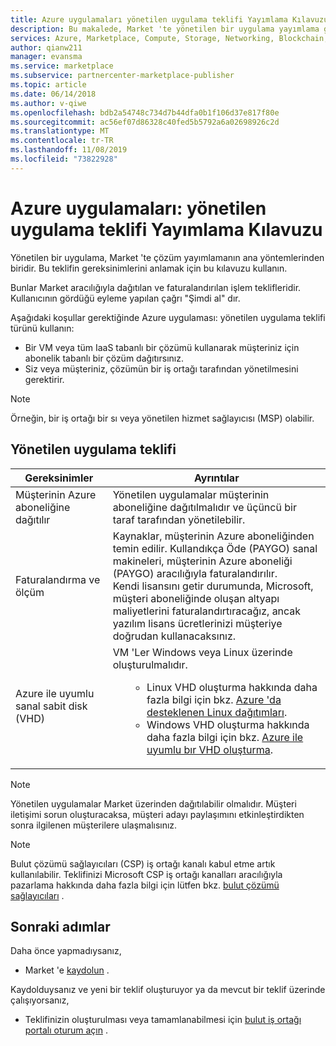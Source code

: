 ```yaml
---
title: Azure uygulamaları yönetilen uygulama teklifi Yayımlama Kılavuzu
description: Bu makalede, Market 'te yönetilen bir uygulama yayımlama gereksinimleri açıklanır
services: Azure, Marketplace, Compute, Storage, Networking, Blockchain, Security
author: qianw211
manager: evansma
ms.service: marketplace
ms.subservice: partnercenter-marketplace-publisher
ms.topic: article
ms.date: 06/14/2018
ms.author: v-qiwe
ms.openlocfilehash: bdb2a54748c734d7b44dfa0b1f106d37e817f80e
ms.sourcegitcommit: ac56ef07d86328c40fed5b5792a6a02698926c2d
ms.translationtype: MT
ms.contentlocale: tr-TR
ms.lasthandoff: 11/08/2019
ms.locfileid: "73822928"
---
```

# <a name="azure-applications-managed-application-offer-publishing-guide"></a>Azure uygulamaları: yönetilen uygulama teklifi Yayımlama Kılavuzu

Yönetilen bir uygulama, Market 'te çözüm yayımlamanın ana yöntemlerinden biridir. Bu teklifin gereksinimlerini anlamak için bu kılavuzu kullanın. 

Bunlar Market aracılığıyla dağıtılan ve faturalandırılan işlem teklifleridir. Kullanıcının gördüğü eyleme yapılan çağrı "Şimdi al" dır.

Aşağıdaki koşullar gerektiğinde Azure uygulaması: yönetilen uygulama teklifi türünü kullanın:
- Bir VM veya tüm IaaS tabanlı bir çözümü kullanarak müşteriniz için abonelik tabanlı bir çözüm dağıtırsınız.
- Siz veya müşteriniz, çözümün bir iş ortağı tarafından yönetilmesini gerektirir.

>[!NOTE]
>Örneğin, bir iş ortağı bir sı veya yönetilen hizmet sağlayıcısı (MSP) olabilir.  

## <a name="managed-application-offer"></a>Yönetilen uygulama teklifi

|Gereksinimler |Ayrıntılar  |
|---------|---------|
|Müşterinin Azure aboneliğine dağıtılır | Yönetilen uygulamalar müşterinin aboneliğine dağıtılmalıdır ve üçüncü bir taraf tarafından yönetilebilir. | 
|Faturalandırma ve ölçüm    |  Kaynaklar, müşterinin Azure aboneliğinden temin edilir. Kullandıkça Öde (PAYGO) sanal makineleri, müşterinin Azure aboneliği (PAYGO) aracılığıyla faturalandırılır. <br> Kendi lisansını getir durumunda, Microsoft, müşteri aboneliğinde oluşan altyapı maliyetlerini faturalandırtıracağız, ancak yazılım lisans ücretlerinizi müşteriye doğrudan kullanacaksınız.        |
|Azure ile uyumlu sanal sabit disk (VHD)    |   VM 'Ler Windows veya Linux üzerinde oluşturulmalıdır.<ul> <ul> <li>Linux VHD oluşturma hakkında daha fazla bilgi için bkz. [Azure 'da desteklenen Linux dağıtımları](https://docs.microsoft.com/azure/virtual-machines/linux/endorsed-distros).</li> <li>Windows VHD oluşturma hakkında daha fazla bilgi için bkz. [Azure ile uyumlu bır VHD oluşturma](./cloud-partner-portal/virtual-machine/cpp-create-vhd.md).</li> </ul> |

>[!NOTE]
> Yönetilen uygulamalar Market üzerinden dağıtılabilir olmalıdır. Müşteri iletişimi sorun oluşturacaksa, müşteri adayı paylaşımını etkinleştirdikten sonra ilgilenen müşterilere ulaşmalısınız.  

>[!Note]
>Bulut çözümü sağlayıcıları (CSP) iş ortağı kanalı kabul etme artık kullanılabilir.  Teklifinizi Microsoft CSP iş ortağı kanalları aracılığıyla pazarlama hakkında daha fazla bilgi için lütfen bkz. [bulut çözümü sağlayıcıları](./cloud-solution-providers.md) .

## <a name="next-steps"></a>Sonraki adımlar
Daha önce yapmadıysanız, 

- Market 'e [kaydolun](https://azuremarketplace.microsoft.com/sell) .

Kaydolduysanız ve yeni bir teklif oluşturuyor ya da mevcut bir teklif üzerinde çalışıyorsanız,

- Teklifinizin oluşturulması veya tamamlanabilmesi için [bulut iş ortağı portalı oturum açın](https://cloudpartner.azure.com) .
